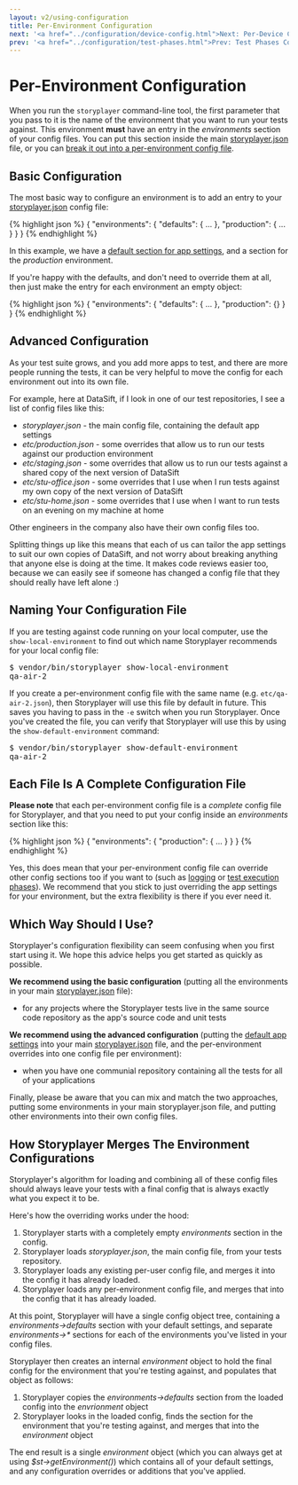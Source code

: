 ```yaml
---
layout: v2/using-configuration
title: Per-Environment Configuration
next: '<a href="../configuration/device-config.html">Next: Per-Device Configuration</a>'
prev: '<a href="../configuration/test-phases.html">Prev: Test Phases Configuration</a>'
---
```


# Per-Environment Configuration

When you run the `storyplayer` command-line tool, the first parameter that you pass to it is the name of the environment that you want to run your tests against.  This environment __must__ have an entry in the _environments_ section of your config files.  You can put this section inside the main [storyplayer.json](storyplayer-json.html) file, or you can [break it out into a per-environment config file](#advanced_configuration).

## Basic Configuration

The most basic way to configure an environment is to add an entry to your [storyplayer.json](storyplayer-json.html) config file:

{% highlight json %}
{
    "environments": {
        "defaults": {
            ...
        },
        "production": {
            ...
        }
    }
}
{% endhighlight %}

In this example, we have a [default section for app settings](app-settings.html), and a section for the _production_ environment.

If you're happy with the defaults, and don't need to override them at all, then just make the entry for each environment an empty object:

{% highlight json %}
{
    "environments": {
        "defaults": {
            ...
        },
        "production": {}
    }
}
{% endhighlight %}

## Advanced Configuration

As your test suite grows, and you add more apps to test, and there are more people running the tests, it can be very helpful to move the config for each environment out into its own file.

For example, here at DataSift, if I look in one of our test repositories, I see a list of config files like this:

* _storyplayer.json_ - the main config file, containing the default app settings
* _etc/production.json_ - some overrides that allow us to run our tests against our production environment
* _etc/staging.json_ - some overrides that allow us to run our tests against a shared copy of the next version of DataSift
* _etc/stu-office.json_ - some overrides that I use when I run tests against my own copy of the next version of DataSift
* _etc/stu-home.json_ - some overrides that I use when I want to run tests on an evening on my machine at home

Other engineers in the company also have their own config files too.

Splitting things up like this means that each of us can tailor the app settings to suit our own copies of DataSift, and not worry about breaking anything that anyone else is doing at the time.  It makes code reviews easier too, because we can easily see if someone has changed a config file that they should really have left alone :)

## Naming Your Configuration File

If you are testing against code running on your local computer, use the `show-local-environment` to find out which name Storyplayer recommends for your local config file:

<pre>
$ vendor/bin/storyplayer show-local-environment
qa-air-2
</pre>

If you create a per-environment config file with the same name (e.g. `etc/qa-air-2.json`), then Storyplayer will use this file by default in future.  This saves you having to pass in the `-e` switch when you run Storyplayer.  Once you've created the file, you can verify that Storyplayer will use this by using the `show-default-environment` command:

<pre>
$ vendor/bin/storyplayer show-default-environment
qa-air-2
</pre>

## Each File Is A Complete Configuration File

__Please note__ that each per-environment config file is a _complete_ config file for Storyplayer, and that you need to put your config inside an _environments_ section like this:

{% highlight json %}
{
    "environments": {
        "production": {
            ...
        }
    }
}
{% endhighlight %}

Yes, this does mean that your per-environment config file can override other config sections too if you want to (such as [logging](logging.html) or [test execution phases](test-phases.html)).  We recommend that you stick to just overriding the app settings for your environment, but the extra flexibility is there if you ever need it.

## Which Way Should I Use?

Storyplayer's configuration flexibility can seem confusing when you first start using it.  We hope this advice helps you get started as quickly as possible.

__We recommend using the basic configuration__ (putting all the environments in your main [storyplayer.json](storyplayer-json.html) file):

* for any projects where the Storyplayer tests live in the same source code repository as the app's source code and unit tests

__We recommend using the advanced configuration__ (putting the [default app settings](app-settings.html) into your main [storyplayer.json](storyplayer-json.html) file, and the per-environment overrides into one config file per environment):

* when you have one communial repository containing all the tests for all of your applications

Finally, please be aware that you can mix and match the two approaches, putting some environments in your main storyplayer.json file, and putting other environments into their own config files.

## How Storyplayer Merges The Environment Configurations

Storyplayer's algorithm for loading and combining all of these config files should always leave your tests with a final config that is always exactly what you expect it to be.

Here's how the overriding works under the hood:

1. Storyplayer starts with a completely empty _environments_ section in the config.
1. Storyplayer loads _storyplayer.json_, the main config file, from your tests repository.
1. Storyplayer loads any existing per-user config file, and merges it into the config it has already loaded.
1. Storyplayer loads any per-environment config file, and merges that into the config that it has already loaded.

At this point, Storyplayer will have a single config object tree, containing a _environments->defaults_ section with your default settings, and separate _environments->\*_ sections for each of the environments you've listed in your config files.

Storyplayer then creates an internal _environment_ object to hold the final config for the environment that you're testing against, and populates that object as follows:

1. Storyplayer copies the _environments->defaults_ section from the loaded config into the _envrionment_ object
1. Storyplayer looks in the loaded config, finds the section for the environment that you're testing against, and merges that into the _environment_ object

The end result is a single _environment_ object (which you can always get at using _$st->getEnvironment()_) which contains all of your default settings, and any configuration overrides or additions that you've applied.
